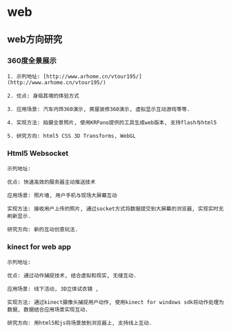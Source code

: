web
===

web方向研究
-----------------------------------


### 360度全景展示
     
    1. 示列地址: [http://www.arhome.cn/vtour195/] (http://www.arhome.cn/vtour195/)

    2. 优点: 身临其境的体验方式

    3. 应用场景: 汽车内饰360演示, 房屋装修360演示, 虚拟显示互动游戏等等.

    4. 实现方法: 拍摄全景照片, 使用KRPano提供的工具生成web版本, 支持flash与html5

    5. 研究方向: html5 CSS 3D Transforms, WebGL


### Html5 Websocket

    示列地址: 

    优点: 快速高效的服务器主动推送技术

    应用场景: 照片墙, 用户手机与现场大屏幕互动

    实现方法: 接收用户上传的照片, 通过socket方式将数据提交到大屏幕的浏览器, 实现实时无刷新显示.

    研究方向: 新的互动创意玩法.


### kinect for web app

    示列地址: 

    优点: 通过动作捕捉技术, 结合虚拟和现实, 无缝互动.

    应用场景: 线下活动, 3D立体试衣镜 , 

    实现方法: 通过kinect摄像头捕捉用户动作, 使用kinect for windows sdk将动作处理为数据, 数据结合应用场景实现互动.

    研究方向: 用html5和js将场景放到浏览器上, 支持线上互动.

     
    
    
